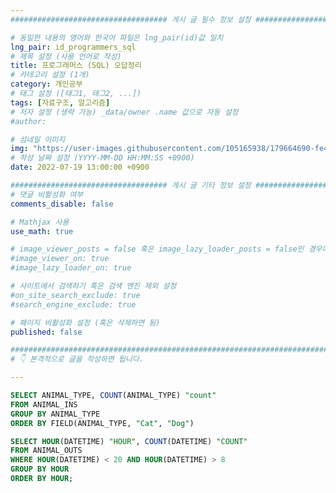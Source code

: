 ```yaml
---
################################### 게시 글 필수 정보 설정 ###################################

# 동일한 내용의 영어와 한국어 파일은 lng_pair(id)값 일치
lng_pair: id_programmers_sql
# 제목 설정 (사용 언어로 작성)
title: 프로그래머스 (SQL) 오답정리
# 카테고리 설정 (1개)
category: 개인공부
# 태그 설정 ([태그1, 태그2, ...])
tags: [자료구조, 알고리즘] 
# 저자 설정 (생략 가능) _data/owner .name 값으로 자동 설정
#author: 

# 섬네일 이미지
img: "https://user-images.githubusercontent.com/105165938/179664690-fe40a0ea-160d-4e74-a082-77f030679c8a.png)" 
# 작성 날짜 설정 (YYYY-MM-DD HH:MM:SS +0900)
date: 2022-07-19 13:00:00 +0900

################################### 게시 글 기타 정보 설정 ###################################
# 댓글 비활성화 여부
comments_disable: false

# Mathjax 사용
use_math: true

# image_viewer_posts = false 혹은 image_lazy_loader_posts = false인 경우에만 사용
#image_viewer_on: true
#image_lazy_loader_on: true

# 사이트에서 검색하기 혹은 검색 엔진 제외 설정 
#on_site_search_exclude: true
#search_engine_exclude: true

# 페이지 비활성화 설정 (혹은 삭제하면 됨)
published: false

##########################################################################################
# 👇 본격적으로 글을 작성하면 됩니다. 

---
```

<!-- outline-start -->


<!-- outline-end -->

~~~sql
SELECT ANIMAL_TYPE, COUNT(ANIMAL_TYPE) "count"
FROM ANIMAL_INS
GROUP BY ANIMAL_TYPE
ORDER BY FIELD(ANIMAL_TYPE, "Cat", "Dog")
~~~

~~~sql
SELECT HOUR(DATETIME) "HOUR", COUNT(DATETIME) "COUNT"
FROM ANIMAL_OUTS
WHERE HOUR(DATETIME) < 20 AND HOUR(DATETIME) > 8
GROUP BY HOUR
ORDER BY HOUR;
~~~

